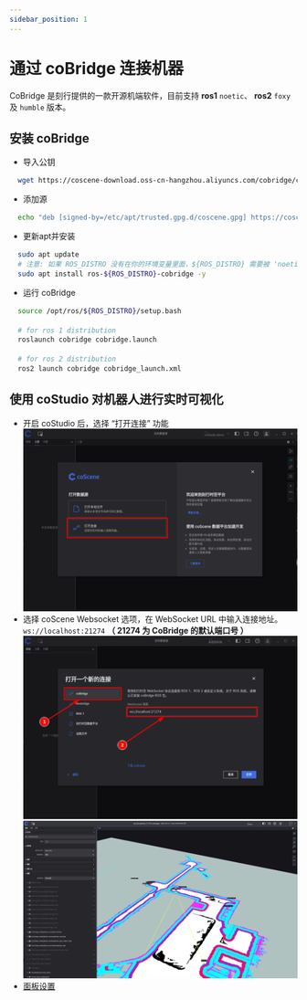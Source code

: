```yaml
---
sidebar_position: 1
---
```


# 通过 coBridge 连接机器

CoBridge 是刻行提供的一款开源机端软件，目前支持 **ros1** `noetic`、 **ros2** `foxy` 及 `humble` 版本。

## 安装 coBridge
* 导入公钥
```bash
  wget https://coscene-download.oss-cn-hangzhou.aliyuncs.com/cobridge/coscene.gpg && sudo gpg --dearmor -o /etc/apt/trusted.gpg.d/coscene.gpg coscene.gpg
```

* 添加源
```bash
  echo "deb [signed-by=/etc/apt/trusted.gpg.d/coscene.gpg] https://coscene-download.oss-cn-hangzhou.aliyuncs.com/cobridge $(. /etc/os-release && echo $UBUNTU_CODENAME) main" | sudo tee /etc/apt/sources.list.d/cobridge.list
```

* 更新apt并安装
```bash
  sudo apt update
  # 注意: 如果 ROS_DISTRO 没有在你的环境变量里面，${ROS_DISTRO} 需要被 'noetic', 'foxy' or 'humble' 替换
  sudo apt install ros-${ROS_DISTRO}-cobridge -y
```

* 运行 coBridge
```bash
  source /opt/ros/${ROS_DISTRO}/setup.bash
  
  # for ros 1 distribution
  roslaunch cobridge cobridge.launch
  
  # for ros 2 distribution
  ros2 launch cobridge cobridge_launch.xml 
```

## 使用 coStudio 对机器人进行实时可视化
* 开启 coStudio 后，选择 “打开连接” 功能
![打开连接](./img/1-1-open-connection-cn.png)
* 选择 coScene Websocket 选项，在 WebSocket URL 中输入连接地址。`ws://localhost:21274` **（ 21274 为 CoBridge 的默认端口号 ）**
![选择连接](./img/1-2-select-connection-cn.png)
![实时可视化](./img/1-3-realtime-viz-cn.png)
* [面板设置](https://docs.coscene.cn/docs/category/panel)
